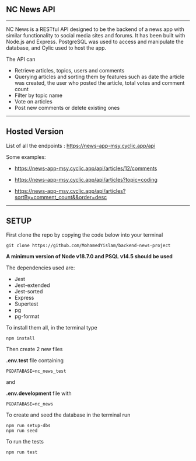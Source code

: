 ## NC News API

------------------------

NC News is a RESTful API designed to be the backend of a news app with similar functionality to social media sites and forums. It has been built with Node.js and Express.
PostgreSQL was used to access and manipulate the database, and Cylic used to host the app.

The API can 
-   Retrieve articles, topics, users and comments
-   Querying articles and sorting them by features such as date the article was created, the user who posted the article,  total votes and comment count
-   Filter by topic name
-   Vote on articles
-   Post new comments or delete existing ones


-------

## Hosted Version

List of all the endpoints :  https://news-app-msy.cyclic.app/api

Some examples: 

- https://news-app-msy.cyclic.app/api/articles/12/comments

- https://news-app-msy.cyclic.app/api/articles?topic=coding

- https://news-app-msy.cyclic.app/api/articles?sortBy=comment_count&&order=desc


----



## SETUP

First clone the repo by copying the code below into your terminal

    git clone https://github.com/MohamedYislam/backend-news-project

   

**A minimum version of Node v18.7.0 and PSQL v14.5 should be used**

    
The dependencies used are:

*  Jest
*  Jest-extended
*  Jest-sorted
*  Express
*  Supertest
*  pg
*  pg-format

To install them all, in the terminal type

    npm install


Then create 2 new files

  **.env.test** file containing

    PGDATABASE=nc_news_test
and  

  **.env.development** file with

    PGDATABASE=nc_news



To create and seed the database in the terminal run

    npm run setup-dbs
    npm run seed

To run the tests

    npm run test
